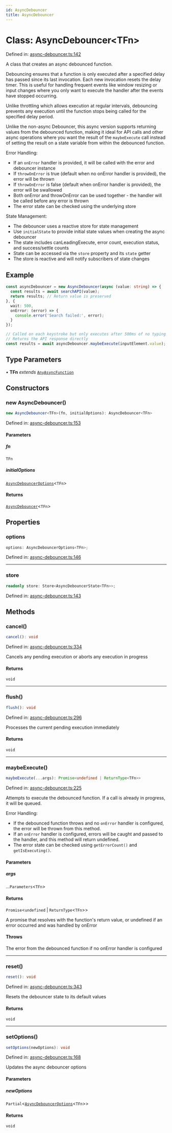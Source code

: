 ```yaml
---
id: AsyncDebouncer
title: AsyncDebouncer
---
```


<!-- DO NOT EDIT: this page is autogenerated from the type comments -->

# Class: AsyncDebouncer\<TFn\>

Defined in: [async-debouncer.ts:142](https://github.com/TanStack/pacer/blob/main/packages/pacer/src/async-debouncer.ts#L142)

A class that creates an async debounced function.

Debouncing ensures that a function is only executed after a specified delay has passed since its last invocation.
Each new invocation resets the delay timer. This is useful for handling frequent events like window resizing
or input changes where you only want to execute the handler after the events have stopped occurring.

Unlike throttling which allows execution at regular intervals, debouncing prevents any execution until
the function stops being called for the specified delay period.

Unlike the non-async Debouncer, this async version supports returning values from the debounced function,
making it ideal for API calls and other async operations where you want the result of the `maybeExecute` call
instead of setting the result on a state variable from within the debounced function.

Error Handling:
- If an `onError` handler is provided, it will be called with the error and debouncer instance
- If `throwOnError` is true (default when no onError handler is provided), the error will be thrown
- If `throwOnError` is false (default when onError handler is provided), the error will be swallowed
- Both onError and throwOnError can be used together - the handler will be called before any error is thrown
- The error state can be checked using the underlying store

State Management:
- The debouncer uses a reactive store for state management
- Use `initialState` to provide initial state values when creating the async debouncer
- The state includes canLeadingExecute, error count, execution status, and success/settle counts
- State can be accessed via the `store` property and its `state` getter
- The store is reactive and will notify subscribers of state changes

## Example

```ts
const asyncDebouncer = new AsyncDebouncer(async (value: string) => {
  const results = await searchAPI(value);
  return results; // Return value is preserved
}, {
  wait: 500,
  onError: (error) => {
    console.error('Search failed:', error);
  }
});

// Called on each keystroke but only executes after 500ms of no typing
// Returns the API response directly
const results = await asyncDebouncer.maybeExecute(inputElement.value);
```

## Type Parameters

• **TFn** *extends* [`AnyAsyncFunction`](../../type-aliases/anyasyncfunction.md)

## Constructors

### new AsyncDebouncer()

```ts
new AsyncDebouncer<TFn>(fn, initialOptions): AsyncDebouncer<TFn>
```

Defined in: [async-debouncer.ts:153](https://github.com/TanStack/pacer/blob/main/packages/pacer/src/async-debouncer.ts#L153)

#### Parameters

##### fn

`TFn`

##### initialOptions

[`AsyncDebouncerOptions`](../../interfaces/asyncdebounceroptions.md)\<`TFn`\>

#### Returns

[`AsyncDebouncer`](../asyncdebouncer.md)\<`TFn`\>

## Properties

### options

```ts
options: AsyncDebouncerOptions<TFn>;
```

Defined in: [async-debouncer.ts:146](https://github.com/TanStack/pacer/blob/main/packages/pacer/src/async-debouncer.ts#L146)

***

### store

```ts
readonly store: Store<AsyncDebouncerState<TFn>>;
```

Defined in: [async-debouncer.ts:143](https://github.com/TanStack/pacer/blob/main/packages/pacer/src/async-debouncer.ts#L143)

## Methods

### cancel()

```ts
cancel(): void
```

Defined in: [async-debouncer.ts:334](https://github.com/TanStack/pacer/blob/main/packages/pacer/src/async-debouncer.ts#L334)

Cancels any pending execution or aborts any execution in progress

#### Returns

`void`

***

### flush()

```ts
flush(): void
```

Defined in: [async-debouncer.ts:296](https://github.com/TanStack/pacer/blob/main/packages/pacer/src/async-debouncer.ts#L296)

Processes the current pending execution immediately

#### Returns

`void`

***

### maybeExecute()

```ts
maybeExecute(...args): Promise<undefined | ReturnType<TFn>>
```

Defined in: [async-debouncer.ts:225](https://github.com/TanStack/pacer/blob/main/packages/pacer/src/async-debouncer.ts#L225)

Attempts to execute the debounced function.
If a call is already in progress, it will be queued.

Error Handling:
- If the debounced function throws and no `onError` handler is configured,
  the error will be thrown from this method.
- If an `onError` handler is configured, errors will be caught and passed to the handler,
  and this method will return undefined.
- The error state can be checked using `getErrorCount()` and `getIsExecuting()`.

#### Parameters

##### args

...`Parameters`\<`TFn`\>

#### Returns

`Promise`\<`undefined` \| `ReturnType`\<`TFn`\>\>

A promise that resolves with the function's return value, or undefined if an error occurred and was handled by onError

#### Throws

The error from the debounced function if no onError handler is configured

***

### reset()

```ts
reset(): void
```

Defined in: [async-debouncer.ts:343](https://github.com/TanStack/pacer/blob/main/packages/pacer/src/async-debouncer.ts#L343)

Resets the debouncer state to its default values

#### Returns

`void`

***

### setOptions()

```ts
setOptions(newOptions): void
```

Defined in: [async-debouncer.ts:168](https://github.com/TanStack/pacer/blob/main/packages/pacer/src/async-debouncer.ts#L168)

Updates the async debouncer options

#### Parameters

##### newOptions

`Partial`\<[`AsyncDebouncerOptions`](../../interfaces/asyncdebounceroptions.md)\<`TFn`\>\>

#### Returns

`void`

